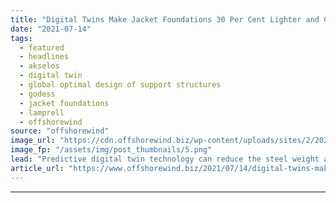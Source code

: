 ```yaml
---
title: "Digital Twins Make Jacket Foundations 30 Per Cent Lighter and Cheaper – Research"
date: "2021-07-14"
tags: 
  - featured
  - headlines
  - akselos
  - digital twin
  - global optimal design of support structures
  - godess
  - jacket foundations
  - lamprell
  - offshorewind
source: "offshorewind"
image_url: "https://cdn.offshorewind.biz/wp-content/uploads/sites/2/2021/07/14100006/Digital-Twin-Jacket-Foundation.png"
image_fp: "/assets/img/post_thumbnails/5.png"
lead: "Predictive digital twin technology can reduce the steel weight and associated costs of offshore"
article_url: "https://www.offshorewind.biz/2021/07/14/digital-twins-make-jacket-foundations-30-per-cent-lighter-and-cheaper-research/"
---
```


---
